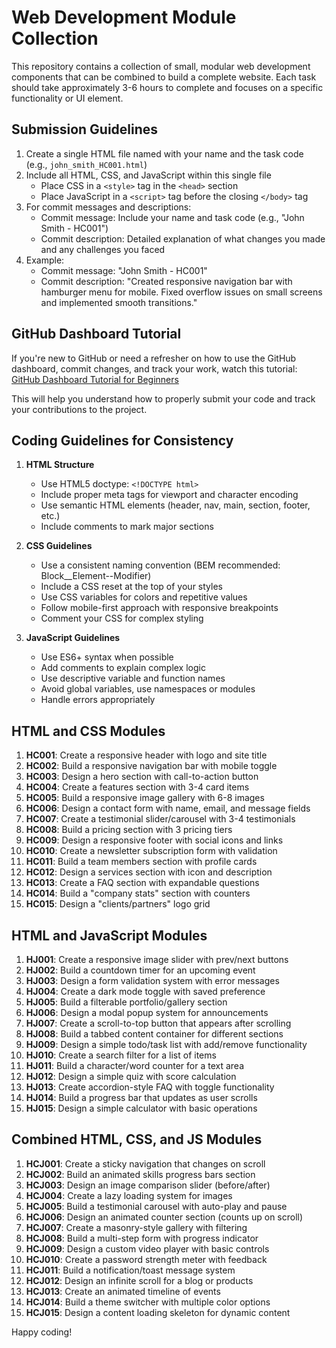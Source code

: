 # Web Development Module Collection

This repository contains a collection of small, modular web development components that can be combined to build a complete website. Each task should take approximately 3-6 hours to complete and focuses on a specific functionality or UI element.

## Submission Guidelines

1. Create a single HTML file named with your name and the task code (e.g., `john_smith_HC001.html`)
2. Include all HTML, CSS, and JavaScript within this single file
   - Place CSS in a `<style>` tag in the `<head>` section
   - Place JavaScript in a `<script>` tag before the closing `</body>` tag
3. For commit messages and descriptions:
   - Commit message: Include your name and task code (e.g., "John Smith - HC001")
   - Commit description: Detailed explanation of what changes you made and any challenges you faced
4. Example:
   - Commit message: "John Smith - HC001"
   - Commit description: "Created responsive navigation bar with hamburger menu for mobile. Fixed overflow issues on small screens and implemented smooth transitions."

## GitHub Dashboard Tutorial

If you're new to GitHub or need a refresher on how to use the GitHub dashboard, commit changes, and track your work, watch this tutorial:
[GitHub Dashboard Tutorial for Beginners](https://youtu.be/Oaj3RBIoGFc?si=NlDTqJcgX1B2y4vF&t=653)

This will help you understand how to properly submit your code and track your contributions to the project.

## Coding Guidelines for Consistency

1. **HTML Structure**
   - Use HTML5 doctype: `<!DOCTYPE html>`
   - Include proper meta tags for viewport and character encoding
   - Use semantic HTML elements (header, nav, main, section, footer, etc.)
   - Include comments to mark major sections

2. **CSS Guidelines**
   - Use a consistent naming convention (BEM recommended: Block__Element--Modifier)
   - Include a CSS reset at the top of your styles
   - Use CSS variables for colors and repetitive values
   - Follow mobile-first approach with responsive breakpoints
   - Comment your CSS for complex styling

3. **JavaScript Guidelines**
   - Use ES6+ syntax when possible
   - Add comments to explain complex logic
   - Use descriptive variable and function names
   - Avoid global variables, use namespaces or modules
   - Handle errors appropriately

## HTML and CSS Modules

1. **HC001**: Create a responsive header with logo and site title
2. **HC002**: Build a responsive navigation bar with mobile toggle
3. **HC003**: Design a hero section with call-to-action button
4. **HC004**: Create a features section with 3-4 card items
5. **HC005**: Build a responsive image gallery with 6-8 images
6. **HC006**: Design a contact form with name, email, and message fields
7. **HC007**: Create a testimonial slider/carousel with 3-4 testimonials
8. **HC008**: Build a pricing section with 3 pricing tiers
9. **HC009**: Design a responsive footer with social icons and links
10. **HC010**: Create a newsletter subscription form with validation
11. **HC011**: Build a team members section with profile cards
12. **HC012**: Design a services section with icon and description
13. **HC013**: Create a FAQ section with expandable questions
14. **HC014**: Build a "company stats" section with counters
15. **HC015**: Design a "clients/partners" logo grid

## HTML and JavaScript Modules

1. **HJ001**: Create a responsive image slider with prev/next buttons
2. **HJ002**: Build a countdown timer for an upcoming event
3. **HJ003**: Design a form validation system with error messages
4. **HJ004**: Create a dark mode toggle with saved preference
5. **HJ005**: Build a filterable portfolio/gallery section
6. **HJ006**: Design a modal popup system for announcements
7. **HJ007**: Create a scroll-to-top button that appears after scrolling
8. **HJ008**: Build a tabbed content container for different sections
9. **HJ009**: Design a simple todo/task list with add/remove functionality
10. **HJ010**: Create a search filter for a list of items
11. **HJ011**: Build a character/word counter for a text area
12. **HJ012**: Design a simple quiz with score calculation
13. **HJ013**: Create accordion-style FAQ with toggle functionality
14. **HJ014**: Build a progress bar that updates as user scrolls
15. **HJ015**: Design a simple calculator with basic operations

## Combined HTML, CSS, and JS Modules

1. **HCJ001**: Create a sticky navigation that changes on scroll
2. **HCJ002**: Build an animated skills progress bars section
3. **HCJ003**: Design an image comparison slider (before/after)
4. **HCJ004**: Create a lazy loading system for images
5. **HCJ005**: Build a testimonial carousel with auto-play and pause
6. **HCJ006**: Design an animated counter section (counts up on scroll)
7. **HCJ007**: Create a masonry-style gallery with filtering
8. **HCJ008**: Build a multi-step form with progress indicator
9. **HCJ009**: Design a custom video player with basic controls
10. **HCJ010**: Create a password strength meter with feedback
11. **HCJ011**: Build a notification/toast message system
12. **HCJ012**: Design an infinite scroll for a blog or products
13. **HCJ013**: Create an animated timeline of events
14. **HCJ014**: Build a theme switcher with multiple color options
15. **HCJ015**: Design a content loading skeleton for dynamic content

Happy coding!
